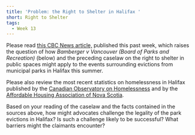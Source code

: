 ```yaml
---
title: 'Problem: the Right to Shelter in Halifax '
short: Right to Shelter
tags:
  - Week 13
---
```


Please read [this CBC News article,](https://www.cbc.ca/news/canada/nova-scotia/what-a-b-c-court-ruling-could-mean-for-halifax-park-evictions-1.6319104) published this past week, which raises the question of how *Bamberger v Vancouver (Board of Parks and Recreation)* (below) and the preceding caselaw on the right to shelter in public spaces might apply to the events surrounding evictions from municipal parks in Halifax this summer. 

Please also review the most recent statistics on homelessness in Halifax published by the [Canadian Observatory on Homelessness](https://www.homelesshub.ca/community-profile/halifax) and by the [Affordable Housing Association of Nova Scotia](https://www.ahans.ca/hrm-homelessness-statistics-2). 

Based on your reading of the caselaw and the facts contained in the sources above, how might advocates challenge the legality of the park evictions in Halifax? Is such a challenge likely to be successful? What barriers might the claimants encounter? 
